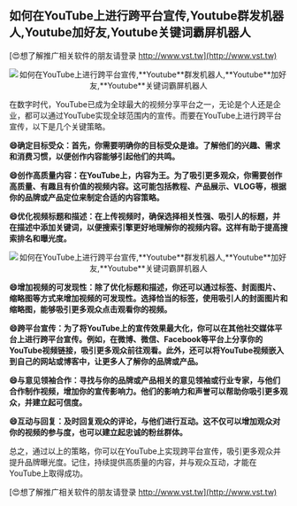 ## **如何在YouTube上进行跨平台宣传,**Youtube**群发机器人,**Youtube**加好友,**Youtube**关键词霸屏机器人**

[😍想了解推广相关软件的朋友请登录 http://www.vst.tw](http://www.vst.tw)

 <center><img src="https://vst.tw/MP4/tuiguang/png/5.png" alt="如何在YouTube上进行跨平台宣传,**Youtube**群发机器人,**Youtube**加好友,**Youtube**关键词霸屏机器人"></center>

在数字时代，YouTube已成为全球最大的视频分享平台之一，无论是个人还是企业，都可以通过YouTube实现全球范围内的宣传。而要在YouTube上进行跨平台宣传，以下是几个关键策略。

**😄确定目标受众：首先，你需要明确你的目标受众是谁。了解他们的兴趣、需求和消费习惯，以便创作内容能够引起他们的共鸣。**

**😄创作高质量内容：在YouTube上，内容为王。为了吸引更多观众，你需要创作高质量、有趣且有价值的视频内容。这可能包括教程、产品展示、VLOG等，根据你的品牌或产品定位来制定合适的内容策略。**

**😄优化视频标题和描述：在上传视频时，确保选择相关性强、吸引人的标题，并在描述中添加关键词，以便搜索引擎更好地理解你的视频内容。这样有助于提高搜索排名和曝光度。**

 <center><img src="https://vst.tw/MP4/tuiguang/png/4.png" alt="如何在YouTube上进行跨平台宣传,**Youtube**群发机器人,**Youtube**加好友,**Youtube**关键词霸屏机器人"></center>

**😄增加视频的可发现性：除了优化标题和描述，你还可以通过标签、封面图片、缩略图等方式来增加视频的可发现性。选择恰当的标签，使用吸引人的封面图片和缩略图，能够吸引更多观众点击观看你的视频。**

**😄跨平台宣传：为了将YouTube上的宣传效果最大化，你可以在其他社交媒体平台上进行跨平台宣传。例如，在微博、微信、Facebook等平台上分享你的YouTube视频链接，吸引更多观众前往观看。此外，还可以将YouTube视频嵌入到自己的网站或博客中，让更多人了解你的品牌或产品。**

**😄与意见领袖合作：寻找与你的品牌或产品相关的意见领袖或行业专家，与他们合作制作视频，增加你的宣传影响力。他们的影响力和声誉可以帮助你吸引更多观众，并建立起可信度。**

**😄互动与回复：及时回复观众的评论，与他们进行互动。这不仅可以增加观众对你的视频的参与度，也可以建立起忠诚的粉丝群体。**

总之，通过以上的策略，你可以在YouTube上实现跨平台宣传，吸引更多观众并提升品牌曝光度。记住，持续提供高质量的内容，并与观众互动，才能在YouTube上取得成功。

[😍想了解推广相关软件的朋友请登录 http://www.vst.tw](http://www.vst.tw)



